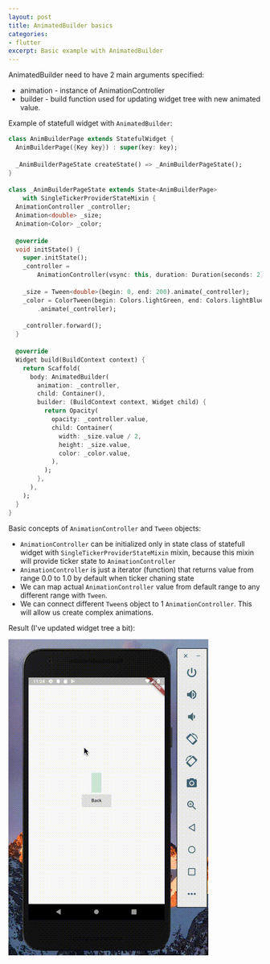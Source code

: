 ```yaml
---
layout: post
title: AnimatedBuilder basics
categories:
- flutter
excerpt: Basic example with AnimatedBuilder
---
```


AnimatedBuilder need to have 2 main arguments specified:

* animation - instance of AnimationController
* builder - build function used for updating widget tree with new animated value.

Example of statefull widget with `AnimatedBuilder`:

```dart
class AnimBuilderPage extends StatefulWidget {
  AnimBuilderPage({Key key}) : super(key: key);

  _AnimBuilderPageState createState() => _AnimBuilderPageState();
}

class _AnimBuilderPageState extends State<AnimBuilderPage>
    with SingleTickerProviderStateMixin {
  AnimationController _controller;
  Animation<double> _size;
  Animation<Color> _color;

  @override
  void initState() {
    super.initState();
    _controller =
        AnimationController(vsync: this, duration: Duration(seconds: 2));

    _size = Tween<double>(begin: 0, end: 200).animate(_controller);
    _color = ColorTween(begin: Colors.lightGreen, end: Colors.lightBlue)
        .animate(_controller);

    _controller.forward();
  }

  @override
  Widget build(BuildContext context) {
    return Scaffold(
      body: AnimatedBuilder(
        animation: _controller,
        child: Container(),
        builder: (BuildContext context, Widget child) {
          return Opacity(
            opacity: _controller.value,
            child: Container(
              width: _size.value / 2,
              height: _size.value,
              color: _color.value,
            ),
          );
        },
      ),
    );
  }
}
```

Basic concepts of `AnimationController` and `Tween` objects:
* `AnimationController` can be initialized only in state class of statefull widget with `SingleTickerProviderStateMixin` mixin, because this mixin will provide ticker state to `AnimationController`
* `AnimationController` is just a iterator (function) that returns value from range 0.0 to 1.0 by default when ticker chaning state
* We can map actual `AnimationController` value from default range to any different range with `Tween`.
* We can connect different `Tween`s object to 1 `AnimationController`. This will allow us create complex animations.

Result (I've updated widget tree a bit):

![image tooltip here](/assets/images/animated_builder.gif)

